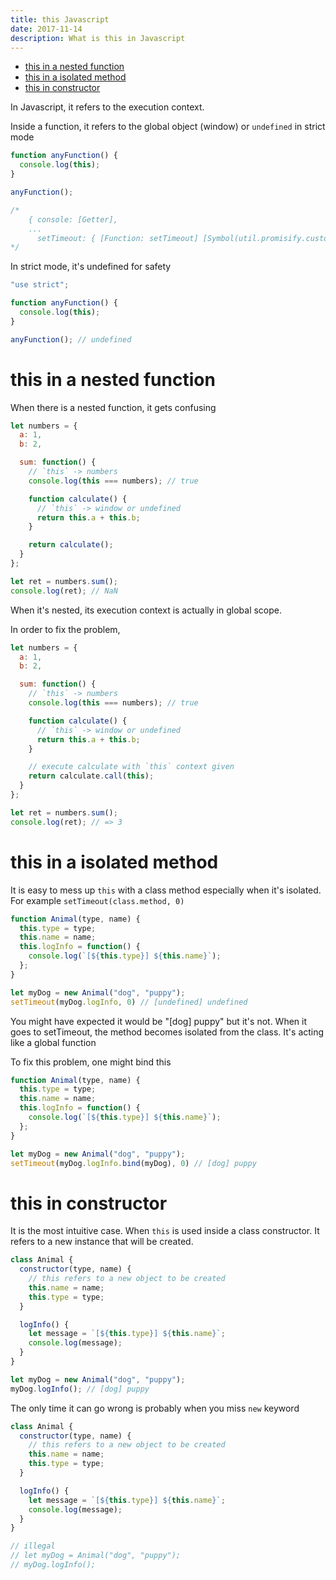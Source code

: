 ```yaml
---
title: this Javascript
date: 2017-11-14
description: What is this in Javascript
---
```


  - [this in a nested function](#sec-1)
  - [this in a isolated method](#sec-2)
  - [this in constructor](#sec-3)

In Javascript, it refers to the execution context.

Inside a function, it refers to the global object (window) or `undefined` in strict mode

```js
function anyFunction() {
  console.log(this);
}

anyFunction();

/*
    { console: [Getter],
    ...
      setTimeout: { [Function: setTimeout] [Symbol(util.promisify.custom)]: [Function] } }
*/
```


In strict mode, it's undefined for safety

```js
"use strict";

function anyFunction() {
  console.log(this);
}

anyFunction(); // undefined
```

# this in a nested function<a id="sec-1"></a>

When there is a nested function, it gets confusing

```js
let numbers = {
  a: 1,
  b: 2,

  sum: function() {
    // `this` -> numbers
    console.log(this === numbers); // true

    function calculate() {
      // `this` -> window or undefined
      return this.a + this.b;
    }

    return calculate();
  }
};

let ret = numbers.sum();
console.log(ret); // NaN
```

When it's nested, its execution context is actually in global scope.

In order to fix the problem,

```js
let numbers = {
  a: 1,
  b: 2,

  sum: function() {
    // `this` -> numbers
    console.log(this === numbers); // true

    function calculate() {
      // `this` -> window or undefined
      return this.a + this.b;
    }

    // execute calculate with `this` context given
    return calculate.call(this);
  }
};

let ret = numbers.sum();
console.log(ret); // => 3
```


# this in a isolated method<a id="sec-2"></a>

It is easy to mess up `this` with a class method especially when it's isolated. For example `setTimeout(class.method, 0)`

```js
function Animal(type, name) {
  this.type = type;
  this.name = name;
  this.logInfo = function() {
    console.log(`[${this.type}] ${this.name}`);
  };
}

let myDog = new Animal("dog", "puppy");
setTimeout(myDog.logInfo, 0) // [undefined] undefined
```


You might have expected it would be "[dog] puppy" but it's not. When it goes to setTimeout, the method becomes isolated from the class. It's acting like a global function

To fix this problem, one might bind this

```js
function Animal(type, name) {
  this.type = type;
  this.name = name;
  this.logInfo = function() {
    console.log(`[${this.type}] ${this.name}`);
  };
}

let myDog = new Animal("dog", "puppy");
setTimeout(myDog.logInfo.bind(myDog), 0) // [dog] puppy
```


# this in constructor<a id="sec-3"></a>

It is the most intuitive case. When `this` is used inside a class constructor. It refers to a new instance that will be created.

```js
class Animal {
  constructor(type, name) {
    // this refers to a new object to be created
    this.name = name;
    this.type = type;
  }

  logInfo() {
    let message = `[${this.type}] ${this.name}`;
    console.log(message);
  }
}

let myDog = new Animal("dog", "puppy");
myDog.logInfo(); // [dog] puppy
```


The only time it can go wrong is probably when you miss `new` keyword

```js
class Animal {
  constructor(type, name) {
    // this refers to a new object to be created
    this.name = name;
    this.type = type;
  }

  logInfo() {
    let message = `[${this.type}] ${this.name}`;
    console.log(message);
  }
}

// illegal
// let myDog = Animal("dog", "puppy");
// myDog.logInfo();
```
